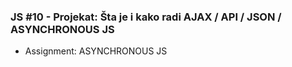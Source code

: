### JS #10 - Projekat: Šta je i kako radi AJAX / API / JSON / ASYNCHRONOUS JS

- Assignment: ASYNCHRONOUS JS
 
